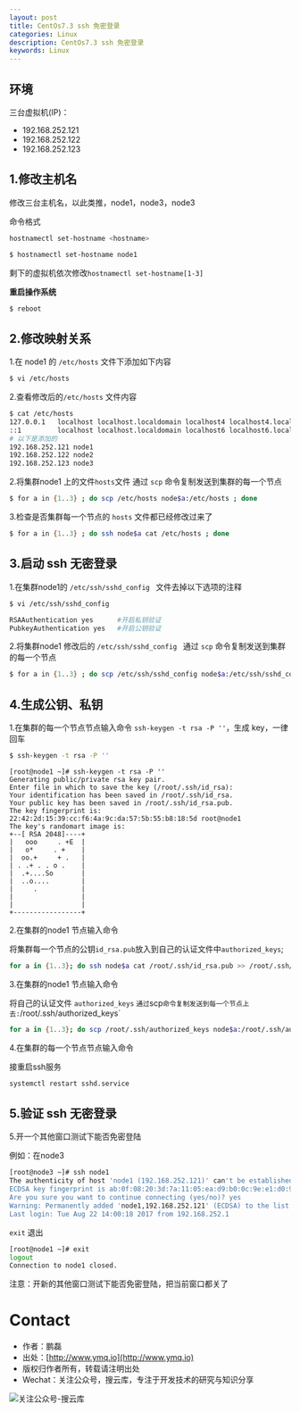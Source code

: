 ```yaml
---
layout: post
title: CentOs7.3 ssh 免密登录
categories: Linux
description: CentOs7.3 ssh 免密登录
keywords: Linux
---
```


## 环境

三台虚拟机(IP)：
 - 192.168.252.121
 - 192.168.252.122
 - 192.168.252.123


## 1.修改主机名

修改三台主机名，以此类推，node1，node3，node3

命令格式

```sh
hostnamectl set-hostname <hostname>
```
```sh
$ hostnamectl set-hostname node1
```
剩下的虚拟机依次修改`hostnamectl set-hostname[1-3]`


**重启操作系统**
```sh
$ reboot
```

## 2.修改映射关系

1.在 node1 的 `/etc/hosts` 文件下添加如下内容

```sh
$ vi /etc/hosts
```

2.查看修改后的`/etc/hosts` 文件内容

```sh
$ cat /etc/hosts
127.0.0.1   localhost localhost.localdomain localhost4 localhost4.localdomain4
::1         localhost localhost.localdomain localhost6 localhost6.localdomain6
# 以下是添加的
192.168.252.121 node1
192.168.252.122 node2
192.168.252.123 node3
```

2.将集群node1 上的文件`hosts`文件 通过 `scp` 命令复制发送到集群的每一个节点

```sh
$ for a in {1..3} ; do scp /etc/hosts node$a:/etc/hosts ; done
```

3.检查是否集群每一个节点的 `hosts` 文件都已经修改过来了

```sh
$ for a in {1..3} ; do ssh node$a cat /etc/hosts ; done
```


## 3.启动 ssh 无密登录

1.在集群node1的 `/etc/ssh/sshd_config ` 文件去掉以下选项的注释

```sh
$ vi /etc/ssh/sshd_config 

RSAAuthentication yes      #开启私钥验证
PubkeyAuthentication yes   #开启公钥验证
```

2.将集群node1 修改后的 `/etc/ssh/sshd_config ` 通过 `scp` 命令复制发送到集群的每一个节点

```sh
$ for a in {1..3} ; do scp /etc/ssh/sshd_config node$a:/etc/ssh/sshd_config ; done
```

## 4.生成公钥、私钥

1.在集群的每一个节点节点输入命令 `ssh-keygen -t rsa -P ''`，生成 key，一律回车

```sh
$ ssh-keygen -t rsa -P ''
```

```
[root@node1 ~]# ssh-keygen -t rsa -P ''
Generating public/private rsa key pair.
Enter file in which to save the key (/root/.ssh/id_rsa): 
Your identification has been saved in /root/.ssh/id_rsa.
Your public key has been saved in /root/.ssh/id_rsa.pub.
The key fingerprint is:
22:42:2d:15:39:cc:f6:4a:9c:da:57:5b:55:b8:18:5d root@node1
The key's randomart image is:
+--[ RSA 2048]----+
|   ooo     . +E  |
|   o*     . +    |
|  oo.+     + .   |
| . .+ . . o .    |
|  .+....So       |
|  ..o....        |
|     .           |
|                 |
|                 |
+-----------------+
```

2.在集群的node1 节点输入命令

将集群每一个节点的公钥`id_rsa.pub`放入到自己的认证文件中`authorized_keys`;

```sh
for a in {1..3}; do ssh node$a cat /root/.ssh/id_rsa.pub >> /root/.ssh/authorized_keys; done

```

3.在集群的node1 节点输入命令

将自己的认证文件 `authorized_keys` ` 通过 `scp` 命令复制发送到每一个节点上去: `/root/.ssh/authorized_keys`

```sh
for a in {1..3}; do scp /root/.ssh/authorized_keys node$a:/root/.ssh/authorized_keys ; done
```

4.在集群的每一个节点节点输入命令

接重启ssh服务

```sh
systemctl restart sshd.service
```

## 5.验证 ssh 无密登录

5.开一个其他窗口测试下能否免密登陆

例如：在node3

```sh
[root@node3 ~]# ssh node1
The authenticity of host 'node1 (192.168.252.121)' can't be established.
ECDSA key fingerprint is ab:0f:08:20:3d:7a:11:05:ea:d9:b0:0c:9e:e1:d0:97.
Are you sure you want to continue connecting (yes/no)? yes
Warning: Permanently added 'node1,192.168.252.121' (ECDSA) to the list of known hosts.
Last login: Tue Aug 22 14:00:18 2017 from 192.168.252.1
```

`exit` 退出
```sh
[root@node1 ~]# exit
logout
Connection to node1 closed.
```

注意：开新的其他窗口测试下能否免密登陆，把当前窗口都关了


# Contact

 - 作者：鹏磊  
 - 出处：[http://www.ymq.io](http://www.ymq.io)  
 - 版权归作者所有，转载请注明出处
 - Wechat：关注公众号，搜云库，专注于开发技术的研究与知识分享
 
![关注公众号-搜云库](http://www.ymq.io/images/souyunku.png "搜云库")